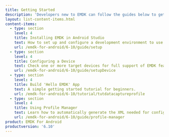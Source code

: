 ```yaml
---
title: Getting Started
description: 'Developers new to EMDK can follow the guides below to get their development environment set up and begin to understand the foundations of EMDK for Android.'
layout: list-content-items.html
content-items:
  - type: section
    level: 4
    title: Installing EMDK in Android Studio
    text: How to set up and configure a development environment to use EMDK tools.
    url: /emdk-for-android/6-10/guide/setup
  - type: section
    level: 4
    title: Configuring a Device
    text: Check one or more target devices for full support of EMDK features.
    url: /emdk-for-android/6-10/guide/setupDevice
  - type: section
    level: 4
    title: Build 'Hello EMDK' App
    text: A simple getting started tutorial for beginners.
    url: /emdk-for-android/6-10/tutorial/tutdatacaptureprofile
  - type: section
    level: 4
    title: Using Profile Manager
    text: Learn how to automatically generate the XML needed for configuring Zebra devices.
    url: /emdk-for-android/6-10/guide/profile-manager
product: EMDK For Android
productversion: '6.10'
---
```

           
















